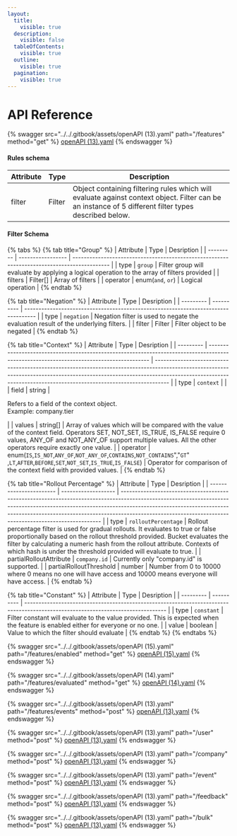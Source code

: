 ```yaml
---
layout:
  title:
    visible: true
  description:
    visible: false
  tableOfContents:
    visible: true
  outline:
    visible: true
  pagination:
    visible: true
---
```


# API Reference



{% swagger src="../../.gitbook/assets/openAPI (13).yaml" path="/features" method="get" %}
[openAPI (13).yaml](<../../.gitbook/assets/openAPI (13).yaml>)
{% endswagger %}

#### Rules schema

| Attribute | Type   | Description                                                                                                                                          |
| --------- | ------ | ---------------------------------------------------------------------------------------------------------------------------------------------------- |
| filter    | Filter | Object containing filtering rules which will evaluate against context object. Filter can be an instance of 5 different filter types described below. |

#### Filter Schema

{% tabs %}
{% tab title="Group" %}
| Attribute | Type              | Desription                                                                                  |
| --------- | ----------------- | ------------------------------------------------------------------------------------------- |
| type      | `group`           | Filter group will evaluate by applying a logical operation to the array of filters provided |
| filters   | Filter\[]         | Array of filters                                                                            |
| operator  | enum(`and`, `or`) | Logical operation                                                                           |
{% endtab %}

{% tab title="Negation" %}
| Attribute | Type       | Desription                                                                         |
| --------- | ---------- | ---------------------------------------------------------------------------------- |
| type      | `negation` | Negation filter is used to negate the evaluation result of the underlying filters. |
| filter    | Filter     | Filter object to be negated                                                        |
{% endtab %}

{% tab title="Context" %}
| Attribute | Type                                                                                                                                    | Desription                                                                                                                                                                                                                                      |
| --------- | --------------------------------------------------------------------------------------------------------------------------------------- | ----------------------------------------------------------------------------------------------------------------------------------------------------------------------------------------------------------------------------------------------- |
| type      | `context`                                                                                                                               |                                                                                                                                                                                                                                                 |
| field     | string                                                                                                                                  | <p>Refers to a field of the context object.<br>Example: company.tier</p>                                                                                                                                                                        |
| values    | string\[]                                                                                                                               | Array of values which will be compared with the value of the context field. Operators SET, NOT\_SET, IS\_TRUE, IS\_FALSE require 0 values, ANY\_OF and NOT\_ANY\_OF support multiple values. All the other operators require exactly one value. |
| operator  | enum(`IS`,`IS_NOT`,`ANY_OF`,`NOT_ANY_OF`,`CONTAINS`,`NOT_CONTAINS`","`GT`" ,`LT`,`AFTER`,`BEFORE`,`SET`,`NOT_SET`,`IS_TRUE`,`IS_FALSE`) | Operator for comparison of the context field with provided values.                                                                                                                                                                              |
{% endtab %}

{% tab title="Rollout Percentage" %}
| Attribute               | Type                | Desription                                                                                                                                                                                                                                                                                                        |
| ----------------------- | ------------------- | ----------------------------------------------------------------------------------------------------------------------------------------------------------------------------------------------------------------------------------------------------------------------------------------------------------------- |
| type                    | `rolloutPercentage` | Rollout percentage filter is used for gradual rollouts. It evaluates to true or false proportionally based on the rollout threshold provided. Bucket evaluates the filter by calculating a numeric hash from the rollout attribute. Contexts of which hash is under the threshold provided will evaluate to true. |
| partialRolloutAttribute | `company.id`        | Currently only "company.id" is supported.                                                                                                                                                                                                                                                                         |
| partialRolloutThreshold | number              | Number from 0 to 10000 where 0 means no one will have access and 10000 means everyone will have access.                                                                                                                                                                                                           |
{% endtab %}

{% tab title="Constant" %}
| Attribute | Type       | Desription                                                                                                                       |
| --------- | ---------- | -------------------------------------------------------------------------------------------------------------------------------- |
| type      | `constant` | Filter constant will evaluate to the value provided. This is expected when the feature is enabled either for everyone or no one. |
| value     | boolean    | Value to which the filter should evaluate                                                                                        |
{% endtab %}
{% endtabs %}



{% swagger src="../../.gitbook/assets/openAPI (15).yaml" path="/features/enabled" method="get" %}
[openAPI (15).yaml](<../../.gitbook/assets/openAPI (15).yaml>)
{% endswagger %}

{% swagger src="../../.gitbook/assets/openAPI (14).yaml" path="/features/evaluated" method="get" %}
[openAPI (14).yaml](<../../.gitbook/assets/openAPI (14).yaml>)
{% endswagger %}

{% swagger src="../../.gitbook/assets/openAPI (13).yaml" path="/features/events" method="post" %}
[openAPI (13).yaml](<../../.gitbook/assets/openAPI (13).yaml>)
{% endswagger %}



{% swagger src="../../.gitbook/assets/openAPI (13).yaml" path="/user" method="post" %}
[openAPI (13).yaml](<../../.gitbook/assets/openAPI (13).yaml>)
{% endswagger %}

{% swagger src="../../.gitbook/assets/openAPI (13).yaml" path="/company" method="post" %}
[openAPI (13).yaml](<../../.gitbook/assets/openAPI (13).yaml>)
{% endswagger %}

{% swagger src="../../.gitbook/assets/openAPI (13).yaml" path="/event" method="post" %}
[openAPI (13).yaml](<../../.gitbook/assets/openAPI (13).yaml>)
{% endswagger %}

{% swagger src="../../.gitbook/assets/openAPI (13).yaml" path="/feedback" method="post" %}
[openAPI (13).yaml](<../../.gitbook/assets/openAPI (13).yaml>)
{% endswagger %}

{% swagger src="../../.gitbook/assets/openAPI (13).yaml" path="/bulk" method="post" %}
[openAPI (13).yaml](<../../.gitbook/assets/openAPI (13).yaml>)
{% endswagger %}
